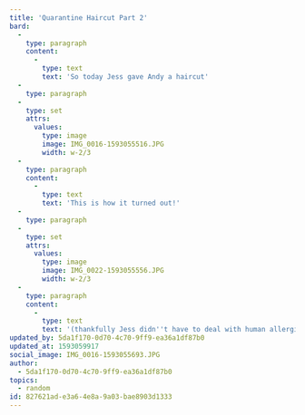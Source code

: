 ```yaml
---
title: 'Quarantine Haircut Part 2'
bard:
  -
    type: paragraph
    content:
      -
        type: text
        text: 'So today Jess gave Andy a haircut'
  -
    type: paragraph
  -
    type: set
    attrs:
      values:
        type: image
        image: IMG_0016-1593055516.JPG
        width: w-2/3
  -
    type: paragraph
    content:
      -
        type: text
        text: 'This is how it turned out!'
  -
    type: paragraph
  -
    type: set
    attrs:
      values:
        type: image
        image: IMG_0022-1593055556.JPG
        width: w-2/3
  -
    type: paragraph
    content:
      -
        type: text
        text: '(thankfully Jess didn''t have to deal with human allergies for this one lol)'
updated_by: 5da1f170-0d70-4c70-9ff9-ea36a1df87b0
updated_at: 1593059917
social_image: IMG_0016-1593055693.JPG
author:
  - 5da1f170-0d70-4c70-9ff9-ea36a1df87b0
topics:
  - random
id: 827621ad-e3a6-4e8a-9a03-bae8903d1333
---
```

